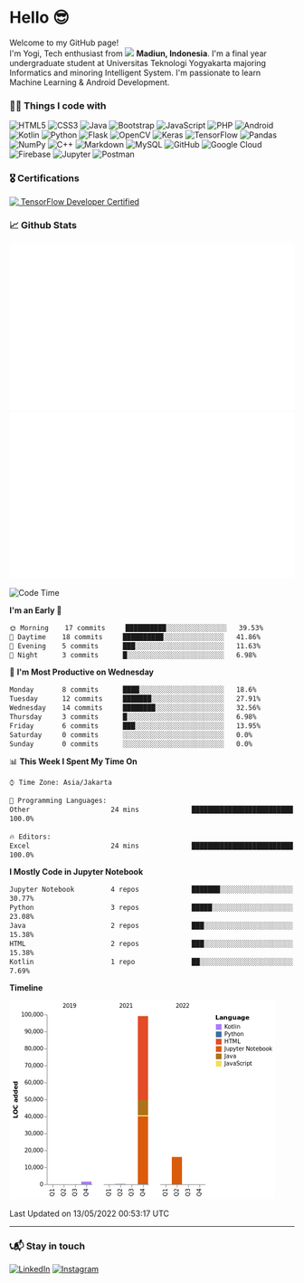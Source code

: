 <h1>Hello 😎</h1>
<p>Welcome to my GitHub page! </br> I'm Yogi, Tech enthusiast from <img src="https://image.flaticon.com/icons/png/128/323/323372.png" width="13"/> <b>Madiun, Indonesia</b>. I'm a final year undergraduate student at Universitas Teknologi Yogyakarta majoring Informatics and minoring Intelligent System. I'm passionate to learn Machine Learning & Android Development.</p>

<h3>👨‍💻 Things I code with</h3>
<p>
  <img alt="HTML5" src="https://img.shields.io/badge/html5-%23E34F26.svg?style=flat&logo=html5&logoColor=white"/>
  <img alt="CSS3" src="https://img.shields.io/badge/css3-%231572B6.svg?style=flat&logo=css3&logoColor=white"/>
  <img alt="Java" src="https://img.shields.io/badge/Java-ED8B00.svg?style=flat&logo=java&logoColor=white"/>
  <img alt="Bootstrap" src="https://img.shields.io/badge/bootstrap-%23563D7C.svg?style=flat&logo=bootstrap&logoColor=white"/>
  <img alt="JavaScript" src="https://img.shields.io/badge/javascript-%23323330.svg?style=flat&logo=javascript&logoColor=%23F7DF1E"/>
  <img alt="PHP" src="https://img.shields.io/badge/PHP-777BB4.svg?style=flat&logo=php&logoColor=white"/>
  <img alt="Android" src="https://img.shields.io/badge/Android-3DDC84.svg?style=flat&logo=android&logoColor=white" />
  <img alt="Kotlin" src="https://img.shields.io/badge/Kotlin-0095D5.svg?style=flat&logo=kotlin&logoColor=white" />
  <img alt="Python" src="https://img.shields.io/badge/python-%2314354C.svg?style=flat&logo=python&logoColor=white"/>
  <img alt="Flask" src="https://img.shields.io/badge/flask-%23000.svg?style=flat&logo=flask&logoColor=white"/>
  <img alt="OpenCV" src="https://img.shields.io/badge/opencv-%23white.svg?style=flat&logo=opencv&logoColor=white"/>
  <img alt="Keras" src="https://img.shields.io/badge/Keras-%23D00000.svg?style=flat&logo=Keras&logoColor=white"/>
  <img alt="TensorFlow" src="https://img.shields.io/badge/TensorFlow-%23FF6F00.svg?style=flat&logo=TensorFlow&logoColor=white" />
  <img alt="Pandas" src="https://img.shields.io/badge/pandas-%23150458.svg?style=flat&logo=pandas&logoColor=white" />
  <img alt="NumPy" src="https://img.shields.io/badge/numpy-%23013243.svg?style=flat&logo=numpy&logoColor=white" />
  <img alt="C++" src="https://img.shields.io/badge/c++-%2300599C.svg?style=flat&logo=c%2B%2B&logoColor=white"/>
  <img alt="Markdown" src="https://img.shields.io/badge/markdown-%23000000.svg?style=flat&logo=markdown&logoColor=white"/>
  <img alt="MySQL" src="https://img.shields.io/badge/mysql-%2300f.svg?style=flat&logo=mysql&logoColor=white"/>
  <img alt="GitHub" src="https://img.shields.io/badge/github-%23121011.svg?style=flat&logo=github&logoColor=white"/>
  <img alt="Google Cloud" src="https://img.shields.io/badge/GoogleCloud-%234285F4.svg?style=flat&logo=google-cloud&logoColor=yellow"/>
  <img alt="Firebase" src="https://img.shields.io/badge/firebase-%23039BE5.svg?style=flat&logo=firebase"/>
  <img alt="Jupyter" src="https://img.shields.io/badge/Jupyter-%23F37626.svg?style=flat&logo=Jupyter&logoColor=white" />
  <img alt="Postman" src="https://img.shields.io/badge/Postman-FF6C37?style=flat&logo=postman&logoColor=white" />
</p>

<h3>🎖 Certifications</h3>

<img align="top" src="https://s3.us-east-1.amazonaws.com/accredible-api-templates/15784284048332915386973343827272.png" height="25px"/><a href="https://www.credential.net/8e9183ba-f7da-401b-aead-590e21a3407a#gs.is5xg3" target="_blank"> TensorFlow Developer Certified</a>

<h3>📈 Github Stats</h3>
<p>
  <img alt="Profile overview" src="https://raw.githubusercontent.com/YogiDwiAndrian/github-stats-transparent/output/generated/overview.svg">
  <img alt="Repo languages overall" src="https://raw.githubusercontent.com/YogiDwiAndrian/github-stats-transparent/output/generated/languages.svg" />
  
  <!--START_SECTION:waka-->
![Code Time](http://img.shields.io/badge/Code%20Time-0%20secs-blue)

**I'm an Early 🐤** 

```text
🌞 Morning    17 commits     ██████████░░░░░░░░░░░░░░░   39.53% 
🌆 Daytime    18 commits     ██████████░░░░░░░░░░░░░░░   41.86% 
🌃 Evening    5 commits      ███░░░░░░░░░░░░░░░░░░░░░░   11.63% 
🌙 Night      3 commits      █░░░░░░░░░░░░░░░░░░░░░░░░   6.98%

```
📅 **I'm Most Productive on Wednesday** 

```text
Monday       8 commits      ████░░░░░░░░░░░░░░░░░░░░░   18.6% 
Tuesday      12 commits     ███████░░░░░░░░░░░░░░░░░░   27.91% 
Wednesday    14 commits     ████████░░░░░░░░░░░░░░░░░   32.56% 
Thursday     3 commits      █░░░░░░░░░░░░░░░░░░░░░░░░   6.98% 
Friday       6 commits      ███░░░░░░░░░░░░░░░░░░░░░░   13.95% 
Saturday     0 commits      ░░░░░░░░░░░░░░░░░░░░░░░░░   0.0% 
Sunday       0 commits      ░░░░░░░░░░░░░░░░░░░░░░░░░   0.0%

```


📊 **This Week I Spent My Time On** 

```text
⌚︎ Time Zone: Asia/Jakarta

💬 Programming Languages: 
Other                    24 mins             █████████████████████████   100.0%

🔥 Editors: 
Excel                    24 mins             █████████████████████████   100.0%

```

**I Mostly Code in Jupyter Notebook** 

```text
Jupyter Notebook         4 repos             ███████░░░░░░░░░░░░░░░░░░   30.77% 
Python                   3 repos             █████░░░░░░░░░░░░░░░░░░░░   23.08% 
Java                     2 repos             ███░░░░░░░░░░░░░░░░░░░░░░   15.38% 
HTML                     2 repos             ███░░░░░░░░░░░░░░░░░░░░░░   15.38% 
Kotlin                   1 repo              ██░░░░░░░░░░░░░░░░░░░░░░░   7.69%

```


**Timeline**

![Chart not found](https://raw.githubusercontent.com/YogiDwiAndrian/YogiDwiAndrian/main/charts/bar_graph.png) 


 Last Updated on 13/05/2022 00:53:17 UTC
<!--END_SECTION:waka-->
</p>


------------

<h3>📞📬 Stay in touch</h3>
<p>
  <a href="https://www.linkedin.com/in/yogidwiandrian/"><img alt="LinkedIn" src="https://img.shields.io/badge/linkedin-%230077B5.svg?style=for-the-badge&logo=linkedin&logoColor=white"/></a>
  <a href="https://www.instagram.com/yogidwi11/"><img alt="Instagram" src="https://img.shields.io/badge/instagram-%23E4405F.svg?style=for-the-badge&logo=Instagram&logoColor=white"/></a>
</p>
